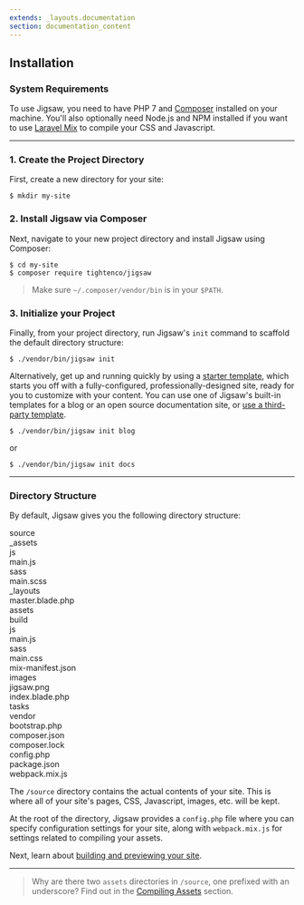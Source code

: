 ```yaml
---
extends: _layouts.documentation
section: documentation_content
---
```


## Installation

### System Requirements

To use Jigsaw, you need to have PHP 7 and [Composer](https://getcomposer.org/) installed on your machine. You'll also optionally need Node.js and NPM installed if you want to use [Laravel Mix](https://laravel.com/docs/5.6/mix) to compile your CSS and Javascript.

---

### 1. Create the Project Directory

First, create a new directory for your site:

```
$ mkdir my-site
```

### 2. Install Jigsaw via Composer

Next, navigate to your new project directory and install Jigsaw using Composer:

```
$ cd my-site
$ composer require tightenco/jigsaw
```

> Make sure `~/.composer/vendor/bin` is in your `$PATH`.

### 3. Initialize your Project

Finally, from your project directory, run Jigsaw's `init` command to scaffold the default directory structure:

```
$ ./vendor/bin/jigsaw init
```

Alternatively, get up and running quickly by using a [starter template](/docs/starter-templates), which starts you off with a fully-configured, professionally-designed site, ready for you to customize with your content. You can use one of Jigsaw's built-in templates for a blog or an open source documentation site, or [use a third-party template](/docs/starter-templates#installing-a-third-party-starter-template).

```
$ ./vendor/bin/jigsaw init blog
```

or

```
$ ./vendor/bin/jigsaw init docs
```

---

### Directory Structure

By default, Jigsaw gives you the following directory structure:

<div class="files">
    <div class="folder folder--open">source
        <div class="folder folder--open">_assets
            <div class="folder folder--open">js
                <div class="file">main.js</div>
            </div>
            <div class="folder folder--open">sass
                <div class="file">main.scss</div>
            </div>
        </div>
        <div class="folder folder--open">_layouts
            <div class="file">master.blade.php</div>
        </div>
        <div class="folder folder--open">assets
            <div class="folder folder--open">build
                <div class="folder folder--open">js
                    <div class="file">main.js</div>
                </div>
                <div class="folder folder--open">sass
                    <div class="file">main.css</div>
                </div>
                <div class="file">mix-manifest.json</div>
            </div>
            <div class="folder folder--open">images
                <div class="file">jigsaw.png</div>
            </div>
        </div>
        <div class="file">index.blade.php</div>
    </div>
    <div class="folder">tasks</div>
    <div class="folder">vendor</div>
    <div class="file">bootstrap.php</div>
    <div class="file">composer.json</div>
    <div class="file">composer.lock</div>
    <div class="file">config.php</div>
    <div class="file">package.json</div>
    <div class="file">webpack.mix.js</div>
</div>

The `/source` directory contains the actual contents of your site. This is where all of your site's pages, CSS, Javascript, images, etc. will be kept.

At the root of the directory, Jigsaw provides a `config.php` file where you can specify configuration settings for your site, along with `webpack.mix.js` for settings related to compiling your assets.

Next, learn about [building and previewing your site](/docs/building-and-previewing).

---
<div class="pt-3"></div>

> Why are there two `assets` directories in `/source`, one prefixed with an underscore? Find out in the [Compiling Assets](/docs/compiling-assets) section.
